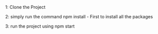1: Clone the Project

2: simply run the command npm install - First to install all the packages

3: run the project using npm start
